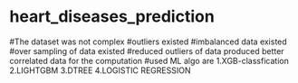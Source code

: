 # heart_diseases_prediction


#The dataset was not complex 
#outliers existed
#imbalanced data existed
#over sampling of data existed
#reduced outliers of data produced better correlated data for the computation
#used ML algo are
1.XGB-classfication
2.LIGHTGBM
3.DTREE
4.LOGISTIC REGRESSION
